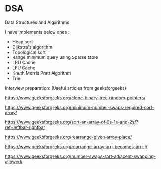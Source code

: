 # DSA
Data Structures and Algorithms 

I have implements below ones :

- Heap sort
- Dijkstra's algorithm
- Topological sort
- Range minimum query using Sparse table
- LRU Cache
- LFU Cache
- Knuth Morris Pratt Algorithm
- Trie




Interview preparation: (Useful articles from geeksforgeeks)

https://www.geeksforgeeks.org/clone-binary-tree-random-pointers/

https://www.geeksforgeeks.org/minimum-number-swaps-required-sort-array/

https://www.geeksforgeeks.org/sort-an-array-of-0s-1s-and-2s/?ref=leftbar-rightbar

https://www.geeksforgeeks.org/rearrange-given-array-place/

https://www.geeksforgeeks.org/rearrange-array-arrj-becomes-arri-j/

https://www.geeksforgeeks.org/number-swaps-sort-adjacent-swapping-allowed/
